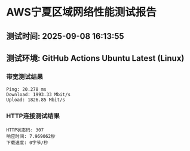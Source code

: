 # AWS宁夏区域网络性能测试报告
## 测试时间: 2025-09-08 16:13:55
## 测试环境: GitHub Actions Ubuntu Latest (Linux)

### 带宽测试结果
```
Ping: 20.278 ms
Download: 1993.33 Mbit/s
Upload: 1826.85 Mbit/s
```

### HTTP连接测试结果
```
HTTP状态码: 307
响应时间: 7.969062秒
下载速度: 0字节/秒
```

